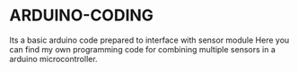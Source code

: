 # ARDUINO-CODING
Its a basic arduino code prepared to interface with sensor module
Here you can find my own programming code for combining multiple sensors in a arduino microcontroller.
